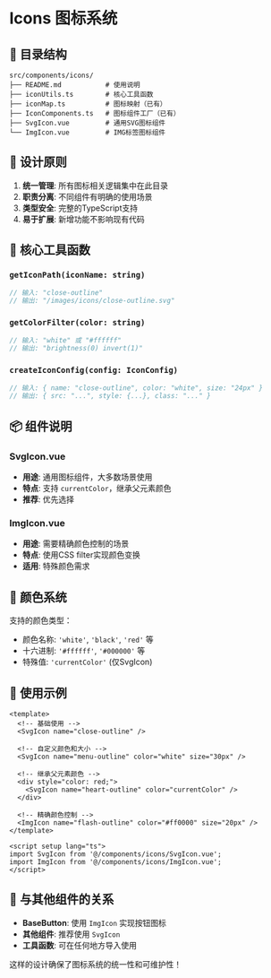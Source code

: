 # Icons 图标系统

## 📁 目录结构

```
src/components/icons/
├── README.md           # 使用说明
├── iconUtils.ts        # 核心工具函数
├── iconMap.ts          # 图标映射（已有）
├── IconComponents.ts   # 图标组件工厂（已有）
├── SvgIcon.vue         # 通用SVG图标组件
└── ImgIcon.vue         # IMG标签图标组件
```

## 🎯 设计原则

1. **统一管理**: 所有图标相关逻辑集中在此目录
2. **职责分离**: 不同组件有明确的使用场景
3. **类型安全**: 完整的TypeScript支持
4. **易于扩展**: 新增功能不影响现有代码

## 🔧 核心工具函数

### `getIconPath(iconName: string)`
```typescript
// 输入: "close-outline"
// 输出: "/images/icons/close-outline.svg"
```

### `getColorFilter(color: string)`
```typescript
// 输入: "white" 或 "#ffffff"
// 输出: "brightness(0) invert(1)"
```

### `createIconConfig(config: IconConfig)`
```typescript
// 输入: { name: "close-outline", color: "white", size: "24px" }
// 输出: { src: "...", style: {...}, class: "..." }
```

## 📦 组件说明

### SvgIcon.vue
- **用途**: 通用图标组件，大多数场景使用
- **特点**: 支持 `currentColor`，继承父元素颜色
- **推荐**: 优先选择

### ImgIcon.vue  
- **用途**: 需要精确颜色控制的场景
- **特点**: 使用CSS filter实现颜色变换
- **适用**: 特殊颜色需求

## 🎨 颜色系统

支持的颜色类型：
- 颜色名称: `'white'`, `'black'`, `'red'` 等
- 十六进制: `'#ffffff'`, `'#000000'` 等  
- 特殊值: `'currentColor'` (仅SvgIcon)

## 📝 使用示例

```vue
<template>
  <!-- 基础使用 -->
  <SvgIcon name="close-outline" />
  
  <!-- 自定义颜色和大小 -->
  <SvgIcon name="menu-outline" color="white" size="30px" />
  
  <!-- 继承父元素颜色 -->
  <div style="color: red;">
    <SvgIcon name="heart-outline" color="currentColor" />
  </div>
  
  <!-- 精确颜色控制 -->
  <ImgIcon name="flash-outline" color="#ff0000" size="20px" />
</template>

<script setup lang="ts">
import SvgIcon from '@/components/icons/SvgIcon.vue';
import ImgIcon from '@/components/icons/ImgIcon.vue';
</script>
```

## 🔄 与其他组件的关系

- **BaseButton**: 使用 `ImgIcon` 实现按钮图标
- **其他组件**: 推荐使用 `SvgIcon`
- **工具函数**: 可在任何地方导入使用

这样的设计确保了图标系统的统一性和可维护性！